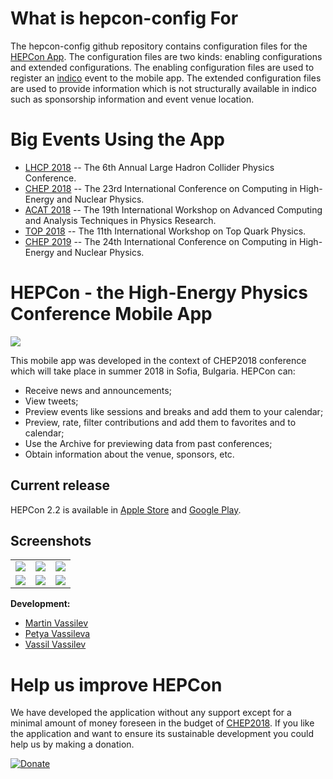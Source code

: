 # What is hepcon-config For

The hepcon-config github repository contains configuration files for the [HEPCon App](#hepcon---the-high-energy-physics-conference-mobile-app). The configuration files are two kinds: enabling configurations and extended configurations. The enabling configuration files are used to register an [indico](http://indico.cern.ch/) event to the mobile app. The extended configuration files are used to provide information which is not structurally available in indico such as sponsorship information and event venue location.

# Big Events Using the App

  * [LHCP 2018](https://indico.cern.ch/event/681549) -- The 6th Annual Large Hadron Collider Physics Conference.
  * [CHEP 2018](https://indico.cern.ch/event/587955) -- The 23rd International Conference on Computing in High-Energy and Nuclear Physics.
  * [ACAT 2018](https://indico.cern.ch/event/708041) -- The 19th International Workshop on Advanced Computing and Analysis Techniques in Physics Research.
  * [TOP 2018](https://indico.cern.ch/event/690229) -- The 11th International Workshop on Top Quark Physics.
  * [CHEP 2019](https://indico.cern.ch/event/773049) -- The 24th International Conference on Computing in High-Energy and Nuclear Physics.

# HEPCon - the High-Energy Physics Conference Mobile App

![](art/apps.png)

This mobile app was developed in the context of CHEP2018 conference which will take place in summer 2018 in Sofia, Bulgaria.
HEPCon can:
* Receive news and announcements;
* View tweets;
* Preview events like sessions and breaks and add them to your calendar;
* Preview, rate, filter contributions and add them to favorites and to calendar;
* Use the Archive for previewing data from past conferences;
* Obtain information about the venue, sponsors, etc.

## Current release

HEPCon 2.2 is available in [Apple Store](https://itunes.apple.com/us/app/hepcon/id1286500651?platform=iphone&preserveScrollPosition=true#platform/iphone) and [Google Play](https://play.google.com/store/apps/details?id=com.hepcon.chep2018&hl=en_GB).


## Screenshots

<table>
  <tr>
    <td>
      <img src="art/splash.png"/>
    </td>
    <td>
      <img src="art/feed.png"/>
    </td>
    <td>
      <img src="art/events.png"/>
    </td>
    </tr>
    <tr>
    <td>
      <img src="art/contributions.png"/>
    </td>
    <td>
      <img src="art/archive.jpeg"/>
    </td>
    <td>
      <img src="art/info.png"/>
    </td>
  </tr>
</table>


**Development:**
* [Martin Vassilev](http://github.com/mvassilev)
* [Petya Vassileva](http://github.com/ppetrova)
* [Vassil Vassilev](http://github.com/vgvassilev)


# Help us improve HEPCon

We have developed the application without any support except for a minimal amount of money foreseen in the budget of [CHEP2018](http://chep2018.org/). If you like the application and want to ensure its sustainable development you could help us by making a donation.

[![Donate](https://img.shields.io/badge/Donate-PayPal-green.svg)](https://www.paypal.com/cgi-bin/webscr?cmd=_donations&business=N8VLH4LERX7GA&lc=BG&item_name=Sponsor%20HEPCon%20Development&currency_code=EUR&bn=PP%2dDonationsBF%3abtn_donateCC_LG%2egif%3aNonHosted)

